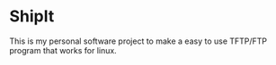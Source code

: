 # ShipIt
This is my personal software project to make a easy to use TFTP/FTP program that works for linux. 

